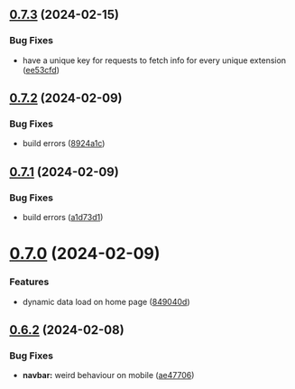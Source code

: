 ## [0.7.3](https://github.com/onesoft-sudo/sudobot-extensions-web/compare/v0.7.2...v0.7.3) (2024-02-15)


### Bug Fixes

* have a unique key for requests to fetch info for every unique extension ([ee53cfd](https://github.com/onesoft-sudo/sudobot-extensions-web/commit/ee53cfd9207e4c3ef169e697b4980f24fb4ad932))



## [0.7.2](https://github.com/onesoft-sudo/sudobot-extensions-web/compare/v0.7.1...v0.7.2) (2024-02-09)


### Bug Fixes

* build errors ([8924a1c](https://github.com/onesoft-sudo/sudobot-extensions-web/commit/8924a1c7cc124e778148ba4e87b1c2e10ccd4c23))



## [0.7.1](https://github.com/onesoft-sudo/sudobot-extensions-web/compare/v0.7.0...v0.7.1) (2024-02-09)


### Bug Fixes

* build errors ([a1d73d1](https://github.com/onesoft-sudo/sudobot-extensions-web/commit/a1d73d19ad4e942a654986c9f77ea3f801943bb2))



# [0.7.0](https://github.com/onesoft-sudo/sudobot-extensions-web/compare/v0.6.2...v0.7.0) (2024-02-09)


### Features

* dynamic data load on home  page ([849040d](https://github.com/onesoft-sudo/sudobot-extensions-web/commit/849040d68152cd159ee060221e42f2f3cfc19099))



## [0.6.2](https://github.com/onesoft-sudo/sudobot-extensions-web/compare/v0.6.1...v0.6.2) (2024-02-08)


### Bug Fixes

* **navbar:** weird behaviour on mobile ([ae47706](https://github.com/onesoft-sudo/sudobot-extensions-web/commit/ae47706aa1c3ba2093cab2d1310afc4959a5952f))



